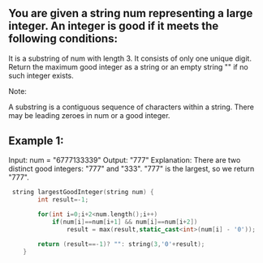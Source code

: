 <h1><a href="https://leetcode.com/problems/largest-3-same-digit-number-in-string/description/"Largest 3 same Digit Number in String></a></h1>

## You are given a string num representing a large integer. An integer is good if it meets the following conditions:

It is a substring of num with length 3.
It consists of only one unique digit.
Return the maximum good integer as a string or an empty string "" if no such integer exists.

Note:

A substring is a contiguous sequence of characters within a string.
There may be leading zeroes in num or a good integer.
 

## Example 1:

Input: num = "6777133339"
Output: "777"
Explanation: There are two distinct good integers: "777" and "333".
"777" is the largest, so we return "777".

```cpp
 string largestGoodInteger(string num) {
        int result=-1;

        for(int i=0;i+2<num.length();i++)
            if(num[i]==num[i+1] && num[i]==num[i+2])
                result = max(result,static_cast<int>(num[i] - '0'));

        return (result==-1)? "": string(3,'0'+result);
    }
```